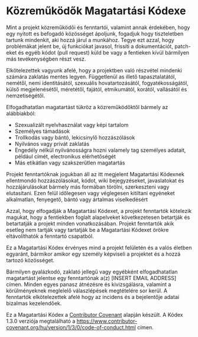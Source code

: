 # Közreműködők Magatartási Kódexe

Mint a projekt közreműködői és fenntartói, valamint annak érdekében, hogy egy nyitott es befogadó közösséget ápoljunk, fogadjuk hogy tiszteletben tartunk mindenkit, aki hozzá járul a munkához. Tegye ezt azzal, hogy problémákat jelent be, új funkciókat javasol, frissíti a dokumentációt, patch-eket és egyéb kódot (pull request) küld be vagy a fentieken kívül bármilyen más tevékenységben részt vesz.

Elkötelezettek vagyunk afelé, hogy a projektben való részvétel mindenki számára zaklatás mentes legyen. Függetlenül as illető tapasztalatától, nemétől, nemi identitásától, szexuális hovatartozásától, fogyatékosságától, külső megjelenésétől, méretétől, fajától, etmikumától, korától, vallásától és nemzetiségétől.

Elfogadhatatlan magatartást tükröz a közreműködőktől bármely az alábbiakból:

* Szexualizált nyelvhasználat vagy képi tartalom
* Személyes támadások
* Trollkodás vagy bántó, lekicsinylő hozzászólások
* Nyilvános vagy privát zaklatás
* Engedély nélkül nyilvánosságra hozni valamely tag személyes adatait, például címét, electronikus elérhetőségét
* Más etikátlan vagy szakszerűtlen magatartás

Projekt fenntartóknak jogukban áll az itt megjelent Magatartási Kódexnek ellentmondó hozzászólásokat, kódot, wiki bejegyzéseket, javaslatokat és hozzájárulásokat bármely más formában törölni, szerkeszteni vagy elutasítani. Ezen felül időlegesen vagy véglegesen kitiltani egyéneket alkalmatlan, fenyegető, bántó vagy ártalmas viselkedésért

Azzal, hogy elfogadják a Magatartási Kódexet, a projekt fenntartók kötelezik magukat, hogy a fentiekben foglalt alapelveket következetesen betartják és betartatják a projekt minden vonatkozásában. Projekt fenntartók akik esetleg nem tartják vagy tartatják be a Magatartási Kódexet örökre eltávolíthatók a fenntartó csapatból.

Ez a Magatartási Kódex érvényes mind a projekt felületén és a valós életben egyaránt, bármikor amikor egy személy képviseli a projektet és a hozzá tartozó közösséget.

Bármilyen gyalázkodó, zaklató jellegű vagy egyébként elfogadhatatlan magatartást jelentse egy fenntartónak a(z) [INSERT EMAIL ADDRESS] címen. Minden egyes panasz átnézésre és kivizsgálásra, valamint a körülményeknek meglelelő válaszlépések megtételére sor kerül. A fenntartók elkötelezettek afelé hogy az incidens és a bejelentője adatai bizalmas kezelendőek.

Ez a Magatartási Kódex a [Contributor Covenant](https://www.contributor-covenant.org) alapján készült. A Kódex 1.3.0 verziója megtalálható a https://www.contributor-covenant.org/hu/version/1/3/0/code-of-conduct.html címen.
